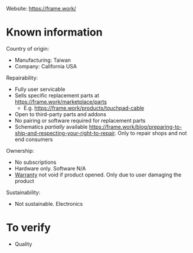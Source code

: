 Website: https://frame.work/

# Known information
Country of origin:
- Manufacturing: Taiwan
- Company: California USA

Repairability:
- Fully user servicable
- Sells specific replacement parts at https://frame.work/marketplace/parts
    - E.g. https://frame.work/products/touchpad-cable
- Open to third-party parts and addons
- No pairing or software required for replacement parts
- Schematics _partially_ available https://frame.work/blog/preparing-to-ship-and-respecting-your-right-to-repair. Only to repair shops and not end consumers

Ownership:
- No subscriptions
- Hardware only. Software N/A
- [Warranty](https://frame.work/warranty) not void if product opened. Only due to user damaging the product

Sustainability:
- Not sustainable. Electronics

# To verify
- Quality
